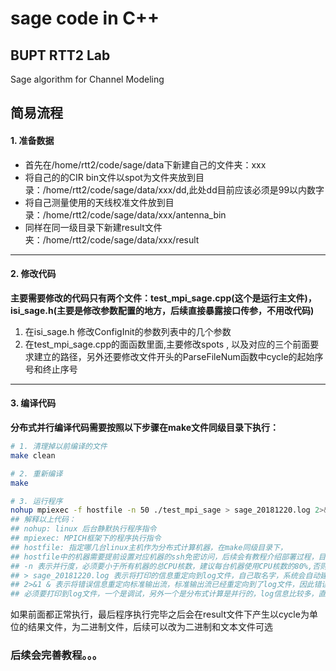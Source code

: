 # sage code in C++
## BUPT RTT2 Lab
Sage algorithm for Channel Modeling


## 简易流程

#### 1. 准备数据

- 首先在/home/rtt2/code/sage/data下新建自己的文件夹：xxx
- 将自己的的CIR bin文件以spot为文件夹放到目录：/home/rtt2/code/sage/data/xxx/dd,此处dd目前应该必须是99以内数字
- 将自己测量使用的天线校准文件放到目录：/home/rtt2/code/sage/data/xxx/antenna_bin
- 同样在同一级目录下新建result文件夹：/home/rtt2/code/sage/data/xxx/result

*****

#### 2. 修改代码

**主要需要修改的代码只有两个文件：test_mpi_sage.cpp(这个是运行主文件)，isi_sage.h(主要是修改参数配置的地方，后续直接暴露接口传参，不用改代码)**

1. 在isi_sage.h 修改ConfigInit的参数列表中的几个参数
2. 在test_mpi_sage.cpp的面函数里面,主要修改spots , 以及对应的三个前面要求建立的路径，另外还要修改文件开头的ParseFileNum函数中cycle的起始序号和终止序号

*****
#### 3. 编译代码

**分布式并行编译代码需要按照以下步骤在make文件同级目录下执行：**

```bash
# 1. 清理掉以前编译的文件
make clean

# 2. 重新编译
make

# 3. 运行程序
nohup mpiexec -f hostfile -n 50 ./test_mpi_sage > sage_20181220.log 2>&1 &
## 解释以上代码：
## nohup: linux 后台静默执行程序指令
## mpiexec: MPICH框架下的程序执行指令
## hostfile: 指定哪几台linux主机作为分布式计算机器，在make同级目录下，
## hostfile中的机器需要提前设置对应机器的ssh免密访问，后续会有教程介绍部署过程，目前单机下需要使用注释掉后面几台机器，只保留第一行主机信息
## -n 表示并行度，必须要小于所有机器的总CPU核数，建议每台机器使用CPU核数的80%,否则程序一跑，机器就会无响应，然后挂掉
## > sage_20181220.log 表示将打印的信息重定向到log文件，自己取名字，系统会自动建立log文件
## 2>&1 & 表示将错误信息重定向标准输出流，标准输出流已经重定向到了log文件，因此错误信息也会打印到log文件
## 必须要打印到log文件，一个是调试，另外一个是分布式计算是并行的，log信息比较多，直接运行命令行终端会一直打印信息，没办法干其他事

```
如果前面都正常执行，最后程序执行完毕之后会在result文件下产生以cycle为单位的结果文件，为二进制文件，后续可以改为二进制和文本文件可选


### 后续会完善教程。。。





